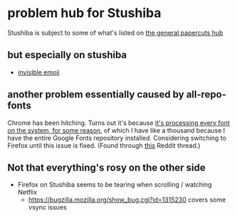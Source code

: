 # problem hub for Stushiba

Stushiba is subject to some of what's listed on [the general papercuts hub](d07f30ca-f065-4fb7-9541-b09b656313c5.md)

## but especially on stushiba

- [invisible emoji](2c4daee6-58d4-4975-8f95-08c91e3745bc.md)

## another problem essentially caused by all-repo-fonts

Chrome has been hitching. Turns out it's because [it's processing every font on the system, for some reason](https://bugs.chromium.org/p/chromium/issues/detail?id=904994), of which I have like a thousand because I have the entire Google Fonts repository installed. Considering switching to Firefox until this issue is fixed. (Found through [this](https://www.reddit.com/r/archlinux/comments/9wnur4/chromium_and_googlechrome_lag_problem/) Reddit thread.)

## Not that everything's rosy on the other side

- Firefox on Stushiba seems to be tearing when scrolling / watching Netflix
  - https://bugzilla.mozilla.org/show_bug.cgi?id=1315230 covers some vsync issues
